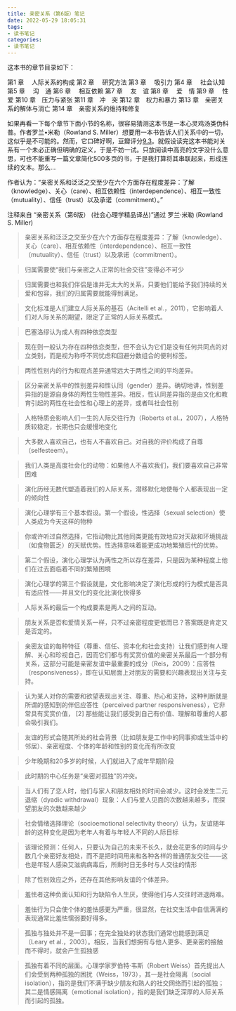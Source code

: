 ```yaml
---
title: 亲密关系（第6版）笔记
date: 2022-05-29 18:05:31
tags:
- 读书笔记
categories: 
- 读书笔记
---
```


这本书的章节目录如下：

第1 章　 人际关系的构成
第2 章　 研究方法
第3 章　 吸引力
第4 章　 社会认知
第5 章　 沟　通
第6 章　 相互依赖
第7 章　 友　谊
第8 章　 爱　情
第9 章　 性　爱
第10 章　压力与紧张
第11 章　冲　突
第12 章　权力和暴力
第13 章　亲密关系的解体与消亡
第14 章　亲密关系的维持和修复

如果再看一下每个章节下面小节的名称，很容易猜测这本书是一本心灵鸡汤类伪科普。作者罗兰•米勒（Rowland S. Miller）想要用一本书告诉人们关系中的一切，这似乎是不可能的。然而，它口碑好啊，豆瓣评分[9.3](https://book.douban.com/subject/26585065/)。就假设读完这本书能对关系有一个未必正确但明确的定义，于是不妨一试。只放阅读中高亮的文字没什么意思，可也不能重写一篇文章简化500多页的书，于是我打算将其串联起来，形成连续的文本。那么...

作者认为：“亲密关系和泛泛之交至少在六个方面存在程度差异：了解（knowledge）、关心（care）、相互依赖性（interdependence）、相互一致性（mutuality）、信任（trust）以及承诺（commitment）。”

注释来自 “亲密关系（第6版） (社会心理学精品译丛)”通过 罗兰·米勒 (Rowland S. Miller)

> 亲密关系和泛泛之交至少在六个方面存在程度差异：了解（knowledge）、关心（care）、相互依赖性（interdependence）、相互一致性（mutuality）、信任（trust）以及承诺（commitment）。

> 归属需要使“我们与亲密之人正常的社会交往”变得必不可少

> 归属需要也和我们伴侣是谁并无太大的关系，只要他们能给予我们持续的关爱和包容，我们的归属需要就能得到满足。

> 文化标准是人们建立人际关系的基石（Acitelli et al.，2011），它影响着人们对人际关系的期望，限定了正常的人际关系模式。

> 巴塞洛缪认为成人有四种依恋类型

> 现在则一般认为存在四种依恋类型，但不会认为它们是没有任何共同点的对立类别，而是视为称呼不同忧虑和回避分数组合的便利标签。

> 两性性别内的行为和观点差异通常远大于两性之间的平均差异。

> 区分亲密关系中的性别差异和性认同（gender）差异。确切地讲，性别差异指的是源自身体的两性生物性差异。相反，性认同差异指的是由文化和教育引起的两性在社会性和心理上的差异，或者叫社会性别

> 人格特质会影响人们一生的人际交往行为（Roberts et al.，2007），人格特质较稳定，长期也只会缓慢地变化

> 大多数人喜欢自己，也有人不喜欢自己。对自我的评价构成了自尊（selfesteem）。

> 我们人类是高度社会化的动物：如果他人不喜欢我们，我们要喜欢自己非常困难

> 演化历经无数代塑造着我们的人际关系，潜移默化地使每个人都表现出一定的倾向性

> 演化心理学有三个基本假设。第一个假设，性选择（sexual selection）使人类成为今天这样的物种

> 你或许听过自然选择，它指动物比其他同类更能有效地应对天敌和环境挑战（如食物匮乏）的天赋优势。性选择意味着能更成功地繁殖后代的优势。

> 第二个假设，演化心理学认为两性之所以存在差异，只是因为某种程度上他们在过去面临着不同的繁殖困境

> 演化心理学的第三个假设就是，文化影响决定了演化形成的行为模式是否具有适应性——并且文化的变化比演化快得多

> 人际关系的最后一个构成要素是两人之间的互动。

> 朋友关系是否和爱情关系一样，只不过亲密程度更低而已？答案既是肯定又是否定的。

> 亲密友谊的每种特征（尊重、信任、资本化和社会支持）让我们感到有人理解、关心和珍视自己，因而它们都与有奖赏价值的亲密关系最后一个部分有关系，这部分可能是亲密友谊中最重要的成分（Reis，2009）：应答性（responsiveness），即在认知层面上对朋友的需要和兴趣表现出关注与支持。

> 认为某人对你的需要和欲望表现出关注、尊重、热心和支持，这种判断就是所谓的感知到的伴侣应答性（perceived partner responsiveness），它非常具有奖赏价值， [2] 那些能让我们感受到自己有价值、理解和尊重的人都会吸引我们。

> 友谊的形式会随其所处的社会背景（比如朋友是工作中的同事抑或生活中的邻居）、亲密程度、个体的年龄和性别的变化而有所改变

> 少年晚期和20多岁的时候，人们就进入了成年早期阶段

> 此时期的中心任务是“亲密对孤独”的冲突。

> 当人们有了恋人时，他们与家人和朋友相处的时间会减少。这时会发生二元退缩（dyadic withdrawal）现象：人们与爱人见面的次数越来越多，而探望朋友的次数越来越少

> 社会情绪选择理论（socioemotional selectivity theory）认为，友谊随年龄的这种变化是因为老年人有着与年轻人不同的人际目标

> 该理论预测：任何人，只要认为自己的未来不长久，就会花更多的时间与少数几个亲密好友相处，而不是把时间用来和各种各样的普通朋友交往——这也是年轻人感染艾滋病病毒后，所剩时日无多时与人交往的情形

> 除了性别效应之外，还存在其他影响友谊的个体差异。

> 羞怯者这种负面认知和行为缺陷令人生厌，使得他们与人交往时进退两难。

> 羞怯行为只会使个体的羞怯感更为严重，很显然，在社交生活中自信满满的表现通常比羞怯懦弱要好得多。

> 孤独与独处并不是一回事；在完全独处的状态我们通常也能感到满足（Leary et al.，2003）。相反，当我们想拥有与他人更多、更亲密的接触而不得时，就会产生孤独感

> 孤独有着不同的层面。心理学家罗伯特·韦斯（Robert Weiss）首先提出人们会受到两种孤独的困扰（Weiss，1973），其一是社会隔离（social isolation），指的是我们不满于缺少朋友和熟人的社交网络而引起的孤独；其二是情感隔离（emotional isolation），指的是我们缺乏深厚的人际关系而引起的孤独。
